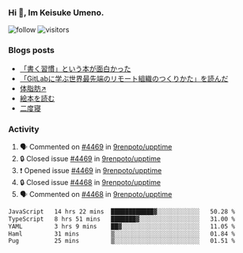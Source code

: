 ### Hi 👋, Im Keisuke Umeno.

<!--
**9renpoto/9renpoto** is a ✨ _special_ ✨ repository because its `README.md` (this file) appears on your GitHub profile.

Here are some ideas to get you started:

- 🔭 I’m currently working on ...
- 🌱 I’m currently learning ...
- 👯 I’m looking to collaborate on ...
- 🤔 I’m looking for help with ...
- 💬 Ask me about ...
- 📫 How to reach me: ...
- 😄 Pronouns: ...
- ⚡ Fun fact: ...
-->

![follow](https://img.shields.io/github/followers/9renpoto?label=Follow&style=social)
![visitors](https://komarev.com/ghpvc/?username=9renpoto&label=Profile%20views&color=0e75b6&style=flat)

### Blogs posts

<!-- BLOG-POST-LIST:START -->
- [「書く習慣」という本が面白かった](https://9renpoto.win/entry/2024/11/11/leave_a_feeling_sad)
- [「GitLabに学ぶ世界最先端のリモート組織のつくりかた」を読んだ](https://9renpoto.win/entry/2024/09/10/remote_organization)
- [体脂肪↗](https://9renpoto.win/entry/2024/08/12/gaining_fat)
- [絵本を読む](https://9renpoto.win/entry/2024/07/26/picture_book)
- [二度寝](https://9renpoto.win/entry/2024/07/18/going_back_to_sleep)
<!-- BLOG-POST-LIST:END -->

### Activity

<!--START_SECTION:activity-->
1. 🗣 Commented on [#4469](https://github.com/9renpoto/upptime/issues/4469#issuecomment-2502958947) in [9renpoto/upptime](https://github.com/9renpoto/upptime)
2. 🔒 Closed issue [#4469](https://github.com/9renpoto/upptime/issues/4469) in [9renpoto/upptime](https://github.com/9renpoto/upptime)
3. ❗ Opened issue [#4469](https://github.com/9renpoto/upptime/issues/4469) in [9renpoto/upptime](https://github.com/9renpoto/upptime)
4. 🔒 Closed issue [#4468](https://github.com/9renpoto/upptime/issues/4468) in [9renpoto/upptime](https://github.com/9renpoto/upptime)
5. 🗣 Commented on [#4468](https://github.com/9renpoto/upptime/issues/4468#issuecomment-2502763126) in [9renpoto/upptime](https://github.com/9renpoto/upptime)
<!--END_SECTION:activity-->

<!--START_SECTION:waka-->

```txt
JavaScript   14 hrs 22 mins  ████████████▓░░░░░░░░░░░░   50.28 %
TypeScript   8 hrs 51 mins   ███████▓░░░░░░░░░░░░░░░░░   31.00 %
YAML         3 hrs 9 mins    ██▓░░░░░░░░░░░░░░░░░░░░░░   11.05 %
Haml         31 mins         ▒░░░░░░░░░░░░░░░░░░░░░░░░   01.84 %
Pug          25 mins         ▒░░░░░░░░░░░░░░░░░░░░░░░░   01.51 %
```

<!--END_SECTION:waka-->

